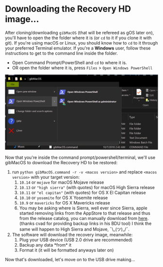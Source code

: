 # Downloading the Recovery HD image...

After cloning/downloading `gibMacOS` \(that will be refereed as gOS later on\), you'll have to open the the folder where it is \(or `cd` to it if you clone it with git\). If you're using macOS or Linux, you should know how to `cd` to it through your preferred Terminal emulator. If you're a **Windows** user, follow these instructions to get to the command line inside the folder.

* Open Command Prompt/PowerShell and `cd` to where it is.
* OR open the folder where it is, press `Files` &gt; `Open Windows PowerShell`

![Windows Explorer File Menu](.gitbook/assets/image%20%281%29.png)

Now that you're inside the command prompt/powershell/terminal, we'll use gibMacOS to download the Recovery HD to be restored:

1. run `python gibMacOS.command -r -v <macos version>` and replace `<macos version>` with your target version:
   1. `10.14` or `mojave` for macOS Mojave release
   2. `10.13` or `"high sierra"` \(with quotes\) for macOS High Sierra release
   3. `10.11` or `"el capitan"` \(with quotes\) for OS X El Capitan release
   4. `10.10` or `yosemite` for OS X Yosemite release
   5. `10.9` or `mavericks` for OS X Mavericks release
   6. You may be asking where is Sierra, well ever since Sierra, apple started removing links from the AppStore to that release and thus from the release catalog, you can manually download from [here](http://swcdn.apple.com/content/downloads/01/53/031-86778/pnekzincp6rkf5iu91onj1bm5mw1gotnwg/RecoveryHDUpdate.pkg). \(thanks cvad for providing backup links in his BDU tool\) I think the same will happen to High Sierra and Mojave, ¯\\_\(ツ\)\_/¯.
2. The software will download the recovery image, meanwhile:
   1. Plug your USB device \(USB 2.0 drive are recommended\)
   2. Backup any data \*from\* it
   3. Format it \(it will be formatted anyways later on\)

Now that's downloaded, let's move on to the USB drive making...

